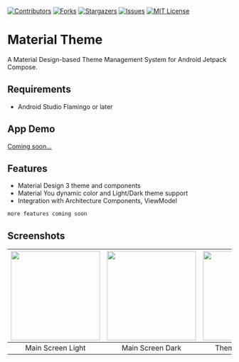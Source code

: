 <!-- MARKDOWN LINKS -->
<!-- https://www.markdownguide.org/basic-syntax/#reference-style-links -->
[contributors-shield]: https://img.shields.io/github/contributors/damahecode/Material-Theme.svg?style=for-the-badge
[contributors-url]: https://github.com/damahecode/Material-Theme/graphs/contributors
[forks-shield]: https://img.shields.io/github/forks/damahecode/Material-Theme.svg?style=for-the-badge
[forks-url]: https://github.com/damahecode/Material-Theme/network/members
[stars-shield]: https://img.shields.io/github/stars/damahecode/Material-Theme.svg?style=for-the-badge
[stars-url]: https://github.com/damahecode/Material-Theme/stargazers
[issues-shield]: https://img.shields.io/github/issues/damahecode/Material-Theme.svg?style=for-the-badge
[issues-url]: https://github.com/damahecode/Material-Theme/issues
[license-shield]: https://img.shields.io/github/license/damahecode/Material-Theme.svg?style=for-the-badge
[license-url]: https://github.com/damahecode/Material-Theme/blob/master/LICENSE

[![Contributors][contributors-shield]][contributors-url]
[![Forks][forks-shield]][forks-url]
[![Stargazers][stars-shield]][stars-url]
[![Issues][issues-shield]][issues-url]
[![MIT License][license-shield]][license-url]

# Material Theme
A Material Design-based Theme Management System for Android Jetpack Compose.

## Requirements
- Android Studio Flamingo or later

## App Demo
[Coming soon...](https://play.google.com/store/apps/details?id=com.code.damahe.material.theme)

## Features
* Material Design 3 theme and components
* Material You dynamic color and Light/Dark theme support
* Integration with Architecture Components, ViewModel

```more features coming soon```

## Screenshots
| <img src="assets/screenshots/main_screen_light.png" width="200"/> | <img src="assets/screenshots/main_screen_dark.png" width="200"/> | <img src="assets/screenshots/app_theme_dialog_light.png" width="200"/> | <img src="assets/screenshots/app_theme_dialog_dark.png" width="200"/> |
|:---:|:---:|:---:|:---:|
| Main Screen Light | Main Screen Dark | Theme Dialog Light | Theme Dialog Dark |




